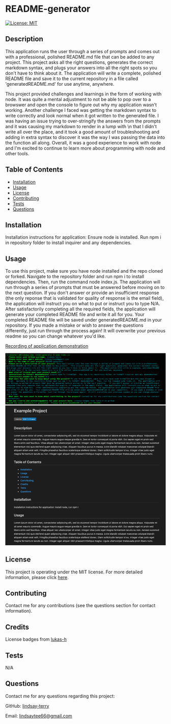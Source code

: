 
# README-generator
[![License: MIT](https://img.shields.io/badge/License-MIT-yellow.svg)](https://opensource.org/licenses/MIT)

## Description
This application runs the user through a series of prompts and comes out with a professional, polished README.md file that can be added to any project.  This project asks all the right questions, generates the correct markdown syntax, and plugs your answers into all the right spots so you don't have to think about it.  The application will write a complete, polished README file and save it to the current repository in a file called 'generatedREADME.md' for use anytime, anywhere. 

This project provided challenges and learnings in the form of working with node.  It was quite a mental adjustment to not be able to pop over to a browswer and open the console to figure out why my application wasn't working.  Another challenge I faced was getting the markdown syntax to write correctly and look normal when it got written to the generated file.  I was having an issue trying to over-stringify the answers from the prompts and it was causing my markdown to render in a lump with \n that I didn't write all over the place, and it took a good amount of troubleshooting and adding in extra syntax to discover it was the way I was passing the data into the function all along.  Overall, it was a good experience to work with node and I'm excited to continue to learn more about programming with node and other tools.

## Table of Contents
* [Installation](#installation)
* [Usage](#usage)
* [License](#license)
* [Contributing](#contributing)
* [Tests](#tests)
* [Questions](#questions)

## Installation
Installation instructions for application:
Ensure node is installed.  Run npm i in repository folder to install inquirer and any dependencies.

## Usage
To use this project, make sure you have node installed and the repo cloned or forked.  Navigate to the repository folder and run npm i to install dependencies.  Then, run the command node index.js.  The application will run through a series of prompts that must be answered before moving on to the next question.  If you don't answer or provide an insufficient response (the only reponse that is validated for quality of response is the email field), the application will instruct you on what to put or instruct you to type N/A.  After satisfactorily completing all the required fields, the application will generate your completed README file and write it all for you.  Your completed README file will be saved under generatedREADME.md in your repository.  If you made a mistake or wish to answer the questions differently, just run through the process again!  It will overwrite your previous readme so you can change whatever you'd like.

[Recording of application demonstration](https://drive.google.com/file/d/179IWEE0icWi9fkstIb490APY-2kVzkwQ/view)

![Screenshot of application running in console](./assets/images/readme-screenshot.png)
![Screenshot of generated README](./assets/images/example-readme.png)

## License
This project is operating under the MIT license.  For more detailed information, please click [here](https://opensource.org/license/mit).

## Contributing
Contact me for any contributions (see the questions section for contact information).

## Credits
License badges from [lukas-h](https://gist.github.com/lukas-h/2a5d00690736b4c3a7ba)

## Tests
N/A

## Questions
Contact me for any questions regarding this project:

GitHub: [lindsay-terry](https://github.com/lindsay-terry)

Email: lindsaytee66@gmail.com

